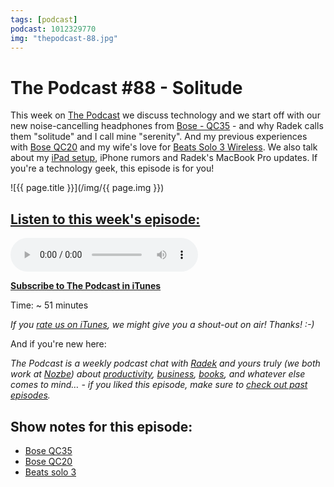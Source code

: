 ```yaml
---
tags: [podcast]
podcast: 1012329770
img: "thepodcast-88.jpg"
---
```


# The Podcast #88 - Solitude

This week on [The Podcast][p] we discuss technology and we start off with our new noise-cancelling headphones from [Bose - QC35][35] - and why Radek calls them "solitude" and I call mine "serenity". And my previous experiences with [Bose QC20][20] and my wife's love for [Beats Solo 3 Wireless][beats]. We also talk about my [iPad setup](/ipadonly), iPhone rumors and Radek's MacBook Pro updates. If you're a technology geek, this episode is for you!

<!--More-->

![{{ page.title }}](/img/{{ page.img }})

## [Listen to this week's episode:][e]

<audio controls>
<source src="https://files.nozbe.com/podcast/088.mp3" type="audio/mpeg">
</audio>

**[Subscribe to The Podcast in iTunes][i]**

Time: ~ 51 minutes

*If you [rate us on iTunes][i], we might give you a shout-out on air! Thanks! :-)*

And if you're new here:

*The Podcast is a weekly podcast chat with [Radek][r] and yours truly (we both work at [Nozbe][n]) about [productivity](/productivity), [business](/business), [books](/books), and whatever else comes to mind… - if you liked this episode, make sure to [check out past episodes](/podcast).*

## Show notes for this episode:

  * [Bose QC35](https://www.amazon.com/gp/product/B01E3SNO1G/ref=as_li_tl?ie=UTF8&camp=1789&creative=9325&creativeASIN=B01E3SNO1G&linkCode=as2&tag=nozbe-20&linkId=e61c5d3d358b4b2eda2ce802e4df3f7b)
  * [Bose QC20](https://www.amazon.com/gp/product/B00X9KV0HU/ref=as_li_tl?ie=UTF8&tag=nozbe-20&camp=1789&creative=9325&linkCode=as2&creativeASIN=B00X9KV0HU&linkId=92b034831dad24f4520c489ebd3f82a3)
  * [Beats solo 3](https://www.amazon.com/gp/product/B01LWWY3E2/ref=as_li_tl?ie=UTF8&tag=nozbe-20&camp=1789&creative=9325&linkCode=as2&creativeASIN=B01LWWY3E2&linkId=2b325e20e490e17e3c4b511953c3cdcd)

[e]: http://thepodcast.fm/episodes/88
[p]: https://michael.gratis/thepodcastfm
[n]: https://nozbe.com/?a=mike
[r]: https://michael.gratis/radex
[i]: https://michael.gratis/thepodcast
[o]: https://michael.gratis/ipadonly

[35]: https://www.amazon.com/dp/B01E3SNO1G/?tag=sliwinski-20
[20]: https://www.amazon.com/dp/B00X9KV0HU/?tag=sliwinski-20
[beats]: https://www.amazon.com/dp/B01LWWY3E2/?tag=sliwinski-20
[pm]: http://productivemag.com/